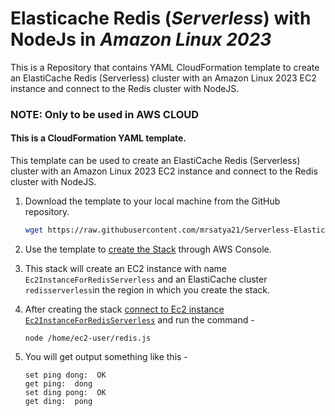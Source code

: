 # Elasticache Redis (*Serverless*) with NodeJs in *Amazon Linux 2023*
This is a Repository that contains YAML CloudFormation template to create an ElastiCache Redis (Serverless) cluster with an Amazon Linux 2023 EC2 instance and connect to the Redis cluster with NodeJS. 

### NOTE: Only to be used in AWS CLOUD

#### This is a CloudFormation YAML template. 

This template can be used to create an ElastiCache Redis (Serverless) cluster with an Amazon Linux 2023 EC2 instance and connect to the Redis cluster with NodeJS.

1. Download the template to your local machine from the GitHub repository.

    ```sh
    wget https://raw.githubusercontent.com/mrsatya21/Serverless-Elasticache-Redis-With-NodeJS/main/template.yaml
    ```
2. Use the template to [create the Stack](https://docs.aws.amazon.com/AWSCloudFormation/latest/UserGuide/cfn-console-create-stack.html) through AWS Console.

3. This stack will create an EC2 instance with name `Ec2InstanceForRedisServerless` and an ElastiCache cluster `redisserverless`in the region in which you create the stack. 

4. After creating the stack [connect to Ec2 instance `Ec2InstanceForRedisServerless`](https://docs.aws.amazon.com/AWSEC2/latest/UserGuide/connect-linux-inst-ssh.html#connect-linux-inst-sshClient) and run the command -
    ```node 
    node /home/ec2-user/redis.js
    ```

4. You will get output something like this - 
    ```
    set ping dong:  OK
    get ping:  dong
    set ding pong:  OK
    get ding:  pong
    ```
